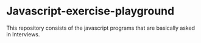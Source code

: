 # Javascript-exercise-playground
This repository consists of the javascript programs that are basically asked in Interviews.
